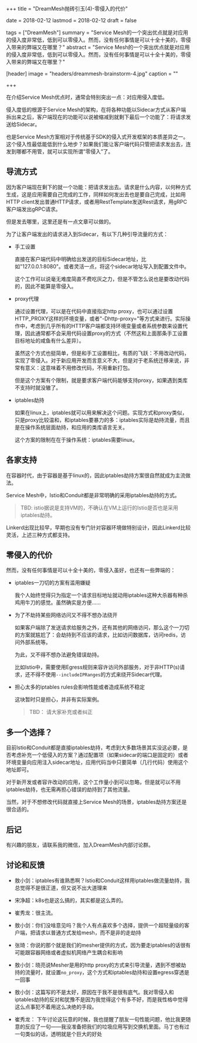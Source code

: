 +++
title = "DreamMesh抛砖引玉(4)-零侵入的代价"

date = 2018-02-12
lastmod = 2018-02-12
draft = false

tags = ["DreamMesh"]
summary = "Service Mesh的一个突出优点就是对应用的侵入度非常低，低到可以零侵入。然而，没有任何事情是可以十全十美的，零侵入带来的弊端又在哪里？"
abstract = "Service Mesh的一个突出优点就是对应用的侵入度非常低，低到可以零侵入。然而，没有任何事情是可以十全十美的，零侵入带来的弊端又在哪里？"

[header]
image = "headers/dreammesh-brainstorm-4.jpg"
caption = ""

+++

在介绍Service Mesh优点时，通常会特别突出一点：对应用侵入度低。

侵入度低的根源于Service Mesh的架构，在将各种功能以Sidecar方式从客户端拆出来之后，客户端现在的功能可以说被缩减到就剩下最后一个功能了：将请求发送给Sidecar。

也是Service Mesh方案相对于传统基于SDK的侵入式开发框架的本质差异之一。这个侵入性最低能低到什么地步？如果我们能让客户端代码只管把请求发出去，连发到哪都不用管，就可以实现所谓”零侵入”了。

## 导流方式

因为客户端现在剩下的就一个功能：把请求发出去。请求是什么内容，以何种方式生成，这是应用需要自己完成的工作，同样如何发出去也是要自己完成，比如用HTTP client发出普通HTTP请求，或者用RestTemplate发送Rest请求，用gRPC客户端发出gRPC请求。

但是发去哪里，这里还是有一点文章可以做的。

为了让客户端发出的请求进入到Sidecar，有以下几种引导流量的方式：

- 手工设置

	直接在客户端代码中明确给出发送的目标Sidecar地址，比如"127.0.0.1:8080"。或者灵活一点，将这个sidecar地址写入到配置文件中。

	这个工作可以说毫无难度简直不费吃灰之力，但是不管怎么说也是要改动代码的，因此不能算是零侵入。

- proxy代理

	通过设置代理，可以是在代码中直接指定http proxy，也可以通过设置HTTP_PROXY这样的环境变量，或者"-Dhttp-proxy="等方式来进行。实际操作中，考虑到几乎所有的HTTP客户端都支持环境变量或者系统参数来设置代理，因此通常都不会采用代码设置proxy的方式（不然这和上面那条手工设置目标地址的咸鱼有什么差异）。

	虽然这个方式也挺简单，但是和手工设置相比，有质的飞跃：不用改动代码，实现了零侵入。对于新应用开发而言意义不大，但是对于老系统迁移来说，非常有意义：这意味着不用修改代码，不用重新打包。

	但是这个方案有个限制，就是要求客户端代码能够支持proxy，如果遇到类库不支持时就没辙了。

- iptables劫持

	如果在linux上，iptables就可以用来解决这个问题。实现方式和proxy类似，只是proxy比较温和，和iptables要暴力的多：iptables实际是劫持流量，而且是在操作系统层面劫持，和应用的类库语言无关。

	这个方案的限制在在于操作系统：iptables需要linux。

## 各家支持

在容器时代，由于容器是基于linux的，因此iptables劫持方案很自然就成为主流做法。

Service Mesh中，Istio和Conduit都是非常明确的采用iptables劫持的方式。

> TBD: istio据说是支持VM的，不确认在VM上运行的Istio是否也是采用iptables劫持。

Linkerd出现比较早，早期也没有专门针对容器环境做特别设计，因此Linkerd比较灵活，上述三种方式都支持。

## 零侵入的代价

然而，没有任何事情是可以十全十美的，零侵入虽好，也还有一些弊端的：

- iptables一刀切的方案有滥用嫌疑

	我个人始终觉得只为指定一个请求目标地址就动用iptables这种大杀器有种杀鸡用牛刀的感觉。虽然确实是方便......

- 为了不劫持某些网络访问又不得不想办法绕开

	如果客户端除了发送请求给服务之外，还有其他的网络访问，那么这个一刀切的方案就尴尬了：会劫持到不应该的请求，比如访问数据库，访问redis，访问外部系统等。

	为此，又不得不想办法避免错误劫持。

	比如Istio中，需要使用Egress规则来容许访问外部服务，对于非HTTP(s)请求，还不得不使用`--includeIPRanges`的方式来绕开Sidecar代理。

- 担心太多的iptables rules会影响性能或者造成系统不稳定

	这块暂时只是担心，并非有实际案例。

	> TBD： 请大家补充或者纠正

## 多一个选择？

目前Istio和Conduit都是直接iptables劫持，考虑到大多数场景其实没这必要，是否考虑补充一个低侵入的方案？通过配置项（如果sidecar的端口是固定的）或者环境变量向应用注入sidecar地址，应用代码当中只要简单（几行代码）使用这个地址即可。

对于新开发或者容许改动的应用，这个工作量小到可以忽略，但是就可以不用iptables劫持，也无需再担心错误的劫持到了其他流量。

当然，对于不想修改代码就直接上Service Mesh的场景，iptables劫持方案还是很合适的。

## 后记

有兴趣的朋友，请联系我的微信，加入DreamMesh内部讨论群。

## 讨论和反馈

- 敖小剑：iptables有谁熟悉啊？Istio和Conduit这样用iptables做流量劫持，我总觉得不是很正道，但又说不出大道理来

- 宋净超：k8s也是这么搞的，其实都是这么弄的。

- 崔秀龙：很主流。

- 敖小剑：你们没啥意见吗？我个人有点喜欢多个选择，提供一个超轻量级的客户端，把请求以普通方式发给mesh，而不是非的走劫持

- 张琦：你说的那个就是我们的mesher提供的方式，因为要走iptables的话很有可能跟容器网络或者虚拟机网络产生耦合和影响

- 敖小剑：晓亮说Mesher是用的http proxy的方式来引导流量，遇到不想被劫持的流量时，就设置`no_proxy`，这个方式和iptables劫持和设置egress穿透是一回事

- 敖小剑：这篇写的不是太好，原因在于我不是很有底气。我对零侵入和iptables劫持的反对和犹豫不是因为我觉得这个有多不好，而是我性格中觉得这么点事犯不着用这么决绝的手段。

- 崔秀龙： 下午讨论这玩意的时候，我也提醒了朋友一句性能问题，他比我更随意的反应了一句——我没准备把我们的垃圾应用写到交换机里面。马丁也有过一句类似的话，透明就是个巨大的好处


